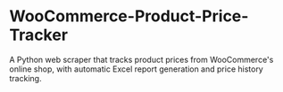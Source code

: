# WooCommerce-Product-Price-Tracker
A Python web scraper that tracks product prices from WooCommerce's online shop, with automatic Excel report generation and price history tracking.
